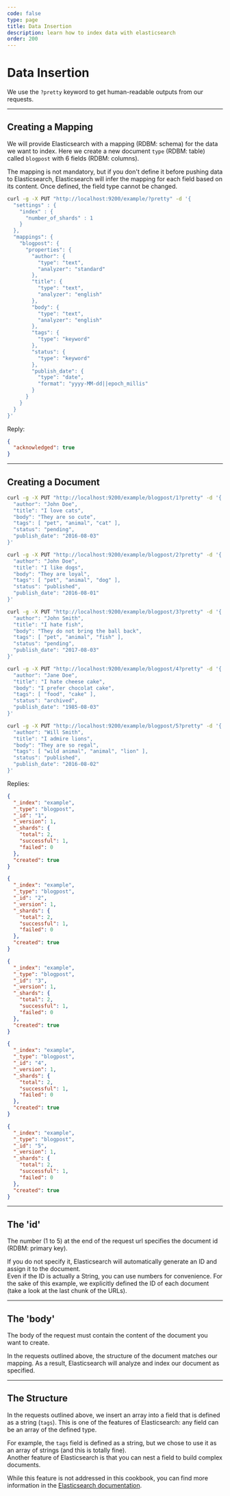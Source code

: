 ```yaml
---
code: false
type: page
title: Data Insertion
description: learn how to index data with elasticsearch
order: 200
---
```


# Data Insertion

We use the `?pretty` keyword to get human-readable outputs from our requests.

---

## Creating a Mapping

We will provide Elasticsearch with a mapping (RDBM: schema) for the data we want to index.
Here we create a new document `type` (RDBM: table) called `blogpost` with 6 fields (RDBM: columns).

<div class="alert alert-warning">
  The mapping is not mandatory, but if you don't define it before pushing data to Elasticsearch,
  Elasticsearch will infer the mapping for each field based on its content.
  Once defined, the field type cannot be changed.
</div>

```bash
curl -g -X PUT "http://localhost:9200/example/?pretty" -d '{
  "settings" : {
    "index" : {
      "number_of_shards" : 1
    }
  },
  "mappings": {
    "blogpost": {
      "properties": {
        "author": {
          "type": "text",
          "analyzer": "standard"
        },
        "title": {
          "type": "text",
          "analyzer": "english"
        },
        "body": {
          "type": "text",
          "analyzer": "english"
        },
        "tags": {
          "type": "keyword"
        },
        "status": {
          "type": "keyword"
        },
        "publish_date": {
          "type": "date",
          "format": "yyyy-MM-dd||epoch_millis"
        }
      }
    }
  }
}'
```

Reply:

```json
{
  "acknowledged": true
}
```

---

## Creating a Document

```bash
curl -g -X PUT "http://localhost:9200/example/blogpost/1?pretty" -d '{
  "author": "John Doe",
  "title": "I love cats",
  "body": "They are so cute",
  "tags": [ "pet", "animal", "cat" ],
  "status": "pending",
  "publish_date": "2016-08-03"
}'

curl -g -X PUT "http://localhost:9200/example/blogpost/2?pretty" -d '{
  "author": "John Doe",
  "title": "I like dogs",
  "body": "They are loyal",
  "tags": [ "pet", "animal", "dog" ],
  "status": "published",
  "publish_date": "2016-08-01"
}'

curl -g -X PUT "http://localhost:9200/example/blogpost/3?pretty" -d '{
  "author": "John Smith",
  "title": "I hate fish",
  "body": "They do not bring the ball back",
  "tags": [ "pet", "animal", "fish" ],
  "status": "pending",
  "publish_date": "2017-08-03"
}'

curl -g -X PUT "http://localhost:9200/example/blogpost/4?pretty" -d '{
  "author": "Jane Doe",
  "title": "I hate cheese cake",
  "body": "I prefer chocolat cake",
  "tags": [ "food", "cake" ],
  "status": "archived",
  "publish_date": "1985-08-03"
}'

curl -g -X PUT "http://localhost:9200/example/blogpost/5?pretty" -d '{
  "author": "Will Smith",
  "title": "I admire lions",
  "body": "They are so regal",
  "tags": [ "wild animal", "animal", "lion" ],
  "status": "published",
  "publish_date": "2016-08-02"
}'

```

Replies:

```json
{
  "_index": "example",
  "_type": "blogpost",
  "_id": "1",
  "_version": 1,
  "_shards": {
    "total": 2,
    "successful": 1,
    "failed": 0
  },
  "created": true
}
```

```json
{
  "_index": "example",
  "_type": "blogpost",
  "_id": "2",
  "_version": 1,
  "_shards": {
    "total": 2,
    "successful": 1,
    "failed": 0
  },
  "created": true
}
```

```json
{
  "_index": "example",
  "_type": "blogpost",
  "_id": "3",
  "_version": 1,
  "_shards": {
    "total": 2,
    "successful": 1,
    "failed": 0
  },
  "created": true
}
```

```json
{
  "_index": "example",
  "_type": "blogpost",
  "_id": "4",
  "_version": 1,
  "_shards": {
    "total": 2,
    "successful": 1,
    "failed": 0
  },
  "created": true
}
```

```json
{
  "_index": "example",
  "_type": "blogpost",
  "_id": "5",
  "_version": 1,
  "_shards": {
    "total": 2,
    "successful": 1,
    "failed": 0
  },
  "created": true
}
```

---

## The 'id'

The number (1 to 5) at the end of the request url specifies the document id \(RDBM: primary key\).

If you do not specify it, Elasticsearch will automatically generate an ID and assign it to the document.  
Even if the ID is actually a String, you can use numbers for convenience.
For the sake of this example, we explicitly defined the ID of each document (take a look at the last chunk of the URLs).

---

## The 'body'

The body of the request must contain the content of the document you want to create.

In the requests outlined above, the structure of the document matches our mapping.
As a result, Elasticsearch will analyze and index our document as specified.

---

## The Structure

In the requests outlined above, we insert an array into a field that is defined as a string (`tags`). This is one of the features of Elasticsearch: any field can be an array of the defined type.

For example, the `tags` field is defined as a string, but we chose to use it as an array of strings (and this is totally fine).  
Another feature of Elasticsearch is that you can nest a field to build complex documents.

While this feature is not addressed in this cookbook, you can find more information in the
[Elasticsearch documentation](https://www.elastic.co/guide/en/elasticsearch/reference/5.x/object.html).
